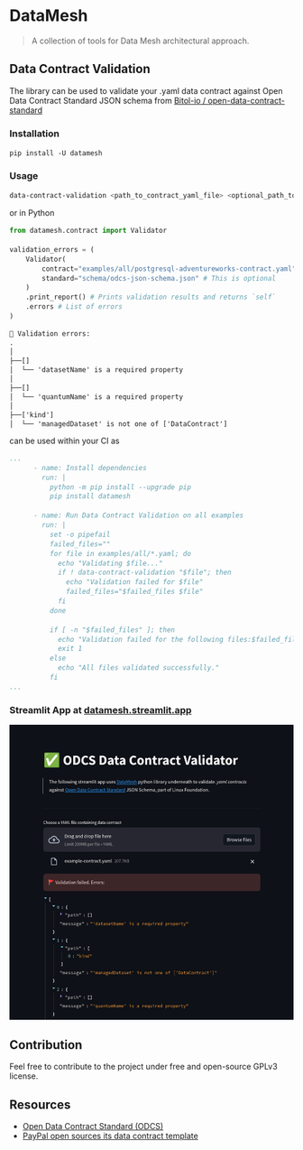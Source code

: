 # DataMesh
> A collection of tools for Data Mesh architectural approach.


## Data Contract Validation
The library can be used to validate your .yaml data contract against Open Data Contract Standard JSON schema from [Bitol-io / open-data-contract-standard](https://github.com/bitol-io/open-data-contract-standard/) 


### Installation
```
pip install -U datamesh
```

### Usage
```bash
data-contract-validation <path_to_contract_yaml_file> <optional_path_to_standards_json_schema>
```

or in Python
```python
from datamesh.contract import Validator

validation_errors = (
    Validator(
        contract="examples/all/postgresql-adventureworks-contract.yaml",
        standard="schema/odcs-json-schema.json" # This is optional
    ) 
    .print_report() # Prints validation results and returns `self`
    .errors # List of errors 
)
```
```
🚩 Validation errors:
.
│
├──[]
│  └── 'datasetName' is a required property
│
├──[]
│  └── 'quantumName' is a required property
│
├──['kind']
│  └── 'managedDataset' is not one of ['DataContract']
```

can be used within your CI as 
```yaml
...
      - name: Install dependencies
        run: |
          python -m pip install --upgrade pip
          pip install datamesh

      - name: Run Data Contract Validation on all examples
        run: |
          set -o pipefail
          failed_files=""
          for file in examples/all/*.yaml; do
            echo "Validating $file..."
            if ! data-contract-validation "$file"; then
              echo "Validation failed for $file"
              failed_files="$failed_files $file"
            fi
          done

          if [ -n "$failed_files" ]; then
            echo "Validation failed for the following files:$failed_files"
            exit 1
          else
            echo "All files validated successfully."
          fi
...
```


### Streamlit App at [datamesh.streamlit.app](https://datamesh.streamlit.app/)
[![streamlit app screenshot](https://raw.githubusercontent.com/georgegach/DataMesh/main/docs/streamlit/streamlit-screenshot.png)](https://datamesh.streamlit.app/)


## Contribution

Feel free to contribute to the project under free and open-source GPLv3 license. 


## Resources

- [Open Data Contract Standard (ODCS)](https://github.com/bitol-io/open-data-contract-standard)
- [PayPal open sources its data contract template](https://jgp.ai/2023/05/01/paypal-open-sources-its-data-contract-template/)

